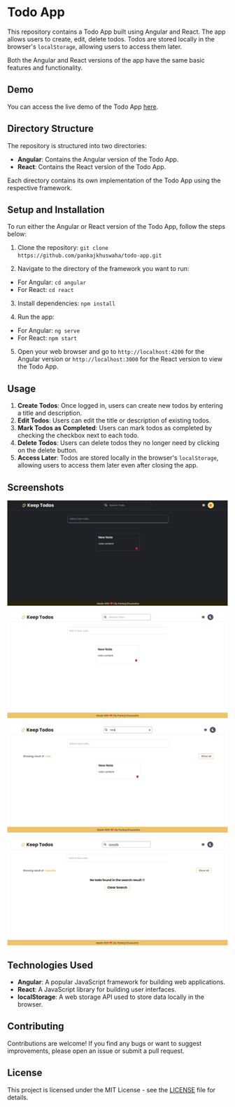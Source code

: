 # Todo App

This repository contains a Todo App built using Angular and React. The app allows users to create, edit, delete todos. Todos are stored locally in the browser's `localStorage`, allowing users to access them later. 

Both the Angular and React versions of the app have the same basic features and functionality.

## Demo

You can access the live demo of the Todo App [here](https://todos-pk.netlify.app/).


## Directory Structure

The repository is structured into two directories:
- **Angular**: Contains the Angular version of the Todo App.
- **React**: Contains the React version of the Todo App.

Each directory contains its own implementation of the Todo App using the respective framework.

## Setup and Installation

To run either the Angular or React version of the Todo App, follow the steps below:

1. Clone the repository: `git clone https://github.com/pankajkhuswaha/todo-app.git`


2. Navigate to the directory of the framework you want to run:
- For Angular: `cd angular`
- For React: `cd react`

3. Install dependencies: `npm install`

4. Run the app:
- For Angular: `ng serve`
- For React: `npm start`

5. Open your web browser and go to `http://localhost:4200` for the Angular version or `http://localhost:3000` for the React version to view the Todo App.

## Usage

<!-- 1. **Sign Up/Login**: Before accessing the Todo App, users need to sign up or log in to their account. -->
1. **Create Todos**: Once logged in, users can create new todos by entering a title and description.
2. **Edit Todos**: Users can edit the title or description of existing todos.
3. **Mark Todos as Completed**: Users can mark todos as completed by checking the checkbox next to each todo.
4. **Delete Todos**: Users can delete todos they no longer need by clicking on the delete button.
5. **Access Later**: Todos are stored locally in the browser's `localStorage`, allowing users to access them later even after closing the app.

## Screenshots

![Todo App Screenshot 1](/screenshots/1.png)

![Todo App Screenshot 2](/screenshots/2.png)

![Todo App Screenshot 2](/screenshots/3.png)

![Todo App Screenshot 2](/screenshots/4.png)


## Technologies Used

- **Angular**: A popular JavaScript framework for building web applications.
- **React**: A JavaScript library for building user interfaces.
- **localStorage**: A web storage API used to store data locally in the browser.

## Contributing

Contributions are welcome! If you find any bugs or want to suggest improvements, please open an issue or submit a pull request.


## License

This project is licensed under the MIT License - see the [LICENSE](LICENSE) file for details.


